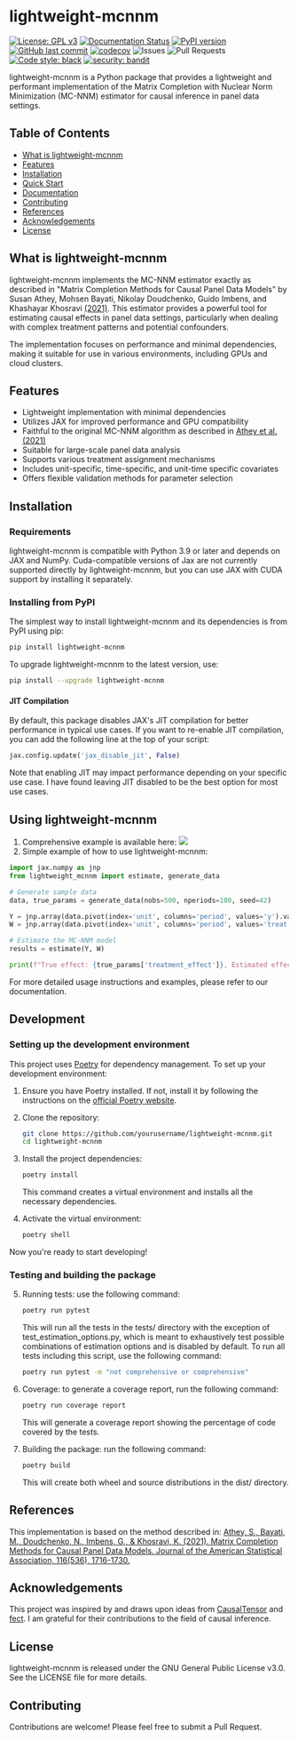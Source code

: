 # lightweight-mcnnm

[![License: GPL v3](https://img.shields.io/badge/License-GPLv3-blue.svg)](https://www.gnu.org/licenses/gpl-3.0)
[![Documentation Status](https://readthedocs.org/projects/mcnnm/badge/?version=latest)](https://mcnnm.readthedocs.io/en/latest/?badge=latest)
[![PyPI version](https://badge.fury.io/py/lightweight-mcnnm.svg?cache-bust=1)](https://badge.fury.io/py/lightweight-mcnnm)
[![GitHub last commit](https://img.shields.io/github/last-commit/tobias-schnabel/mcnnm)](https://github.com/your-username/your-repository/commits/main)
[![codecov](https://codecov.io/gh/tobias-schnabel/mcnnm/graph/badge.svg?token=VYJ12XOQMP)](https://codecov.io/gh/tobias-schnabel/mcnnm)
![Issues](https://img.shields.io/github/issues/tobias-schnabel/mcnnm)
![Pull Requests](https://img.shields.io/github/issues-pr/tobias-schnabel/mcnnm)
[![Code style: black](https://img.shields.io/badge/code%20style-black-000000.svg)](https://github.com/psf/black)
[![security: bandit](https://img.shields.io/badge/security-bandit-yellow.svg)](https://github.com/PyCQA/bandit)

lightweight-mcnnm is a Python package that provides a lightweight and performant implementation of the Matrix Completion with Nuclear Norm Minimization (MC-NNM) estimator for causal inference in panel data settings.

## Table of Contents
- [What is lightweight-mcnnm](#what-is-lightweight-mcnnm)
- [Features](#features)
- [Installation](#installation)
- [Quick Start](#quick-start)
- [Documentation](#documentation)
- [Contributing](#contributing)
- [References](#references)
- [Acknowledgements](#acknowledgements)
- [License](#license)

## What is lightweight-mcnnm

lightweight-mcnnm implements the MC-NNM estimator exactly as described in "Matrix Completion Methods for Causal Panel Data Models" by Susan Athey, Mohsen Bayati, Nikolay Doudchenko, Guido Imbens, and Khashayar Khosravi [(2021)](https://www.tandfonline.com/doi/full/10.1080/01621459.2021.1891924). This estimator provides a powerful tool for estimating causal effects in panel data settings, particularly when dealing with complex treatment patterns and potential confounders.

The implementation focuses on performance and minimal dependencies, making it suitable for use in various environments, including GPUs and cloud clusters.

## Features

- Lightweight implementation with minimal dependencies
- Utilizes JAX for improved performance and GPU compatibility
- Faithful to the original MC-NNM algorithm as described in [Athey et al. (2021)](https://www.tandfonline.com/doi/full/10.1080/01621459.2021.1891924)
- Suitable for large-scale panel data analysis
- Supports various treatment assignment mechanisms
- Includes unit-specific, time-specific, and unit-time specific covariates
- Offers flexible validation methods for parameter selection

## Installation

### Requirements

lightweight-mcnnm is compatible with Python 3.9 or later and depends on JAX and NumPy. Cuda-compatible versions of Jax are not currently supported directly by lightweight-mcnnm, but you can use JAX with CUDA support by installing it separately.

### Installing from PyPI

The simplest way to install lightweight-mcnnm and its dependencies is from PyPI using pip:

```bash
pip install lightweight-mcnnm
```

To upgrade lightweight-mcnnm to the latest version, use:
```bash
pip install --upgrade lightweight-mcnnm
```

#### JIT Compilation
By default, this package disables JAX's JIT compilation for better performance in typical use cases. If you want to re-enable JIT compilation, you can add the following line at the top of your script:

```python
jax.config.update('jax_disable_jit', False)
```

Note that enabling JIT may impact performance depending on your specific use case. I have found leaving JIT disabled to be the best option for most use cases.
## Using lightweight-mcnnm
1. Comprehensive example is available here: [![](https://colab.research.google.com/assets/colab-badge.svg)](https://colab.research.google.com/github/tobias-schnabel/mcnnm/blob/main/Example.ipynb)
2. Simple example of how to use lightweight-mcnnm:
```python
import jax.numpy as jnp
from lightweight_mcnnm import estimate, generate_data

# Generate sample data
data, true_params = generate_data(nobs=500, nperiods=100, seed=42)

Y = jnp.array(data.pivot(index='unit', columns='period', values='y').values)
W = jnp.array(data.pivot(index='unit', columns='period', values='treat').values)

# Estimate the MC-NNM model
results = estimate(Y, W)

print(f"True effect: {true_params['treatment_effect']}, Estimated effect: {results.tau:.4f}")
```
For more detailed usage instructions and examples, please refer to our documentation.

## Development

### Setting up the development environment

This project uses [Poetry](https://python-poetry.org/) for dependency management. To set up your development environment:

1. Ensure you have Poetry installed. If not, install it by following the instructions on the [official Poetry website](https://python-poetry.org/docs/#installation).

2. Clone the repository:
   ```bash
   git clone https://github.com/yourusername/lightweight-mcnnm.git
   cd lightweight-mcnnm
   ```
3. Install the project dependencies:
    ```bash
    poetry install
    ```
    This command creates a virtual environment and installs all the necessary dependencies.
4. Activate the virtual environment:
    ```bash
   poetry shell
   ```
Now you're ready to start developing!
### Testing and building the package
5. Running tests: use the following command:
    ```bash
    poetry run pytest
   ```
   This will run all the tests in the tests/ directory with the exception of test_estimation_options.py, which is meant to
   exhaustively test possible combinations of estimation options and is disabled by default. To run all tests including
   this script, use the following command:
      ```bash
      poetry run pytest -m "not comprehensive or comprehensive"
      ```

6. Coverage: to generate a coverage report, run the following command:
    ```bash
    poetry run coverage report
    ```
    This will generate a coverage report showing the percentage of code covered by the tests.
6. Building the package: run the following command:
    ```bash
    poetry build
    ```
    This will create both wheel and source distributions in the dist/ directory.

## References
This implementation is based on the method described in:
[Athey, S., Bayati, M., Doudchenko, N., Imbens, G., & Khosravi, K. (2021). Matrix Completion Methods for Causal Panel Data Models. Journal of the American Statistical Association, 116(536), 1716-1730.](https://www.tandfonline.com/doi/full/10.1080/01621459.2021.1891924)

## Acknowledgements
This project was inspired by and draws upon ideas from
[CausalTensor](https://github.com/TianyiPeng/causaltensor) and
[fect](https://yiqingxu.org/packages/fect/fect.html). I am grateful for their contributions to the field of causal inference.
## License
lightweight-mcnnm is released under the GNU General Public License v3.0. See the LICENSE file for more details.
## Contributing
Contributions are welcome! Please feel free to submit a Pull Request.
